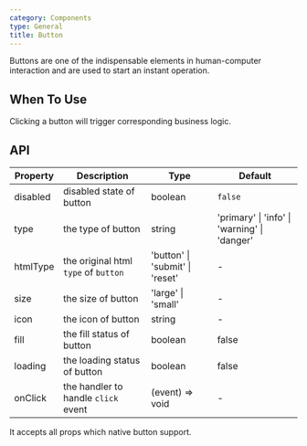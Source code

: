 ```yaml
---
category: Components
type: General
title: Button
---
```



Buttons are one of the indispensable elements in human-computer interaction and are used to start an instant operation.

## When To Use

Clicking a button will trigger corresponding business logic.

## API

| Property | Description | Type | Default |
| --- | --- | --- | --- |
| disabled | disabled state of button | boolean | `false` |
| type | the type of button | string | 'primary' \| 'info' \| 'warning' \| 'danger' |
| htmlType | the original html `type` of `button` | 'button' \| 'submit' \| 'reset' | - |
| size | the size of button | 'large' \| 'small' | - |
| icon | the icon of button | string | - |
| fill | the fill status of button | boolean | false |
| loading | the loading status of button | boolean | false |
| onClick | the handler to handle `click` event | (event) => void | - |

It accepts all props which native button support.

